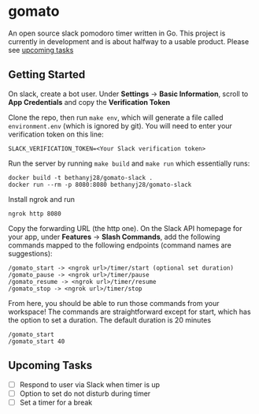 # gomato
An open source slack pomodoro timer written in Go. This project is currently in development and is about halfway to a usable product. Please see [upcoming tasks](#upcoming-tasks)

## Getting Started

On slack, create a bot user. Under **Settings** -> **Basic Information**, scroll to **App Credentials** and copy the **Verification Token**

Clone the repo, then run `make env`, which will generate a file called `environment.env` (which is ignored by git). You will need to enter your verification token on this line:

```
SLACK_VERIFICATION_TOKEN=<Your Slack verification token>
```

Run the server by running `make build` and `make run` which essentially runs:

```
docker build -t bethanyj28/gomato-slack .
docker run --rm -p 8080:8080 bethanyj28/gomato-slack
```

Install ngrok and run 

```
ngrok http 8080
```

Copy the forwarding URL (the http one). On the Slack API homepage for your app, under **Features** -> **Slash Commands**, add the following commands mapped to the following endpoints (command names are suggestions):

```
/gomato_start -> <ngrok url>/timer/start (optional set duration)
/gomato_pause -> <ngrok url>/timer/pause
/gomato_resume -> <ngrok url>/timer/resume
/gomato_stop -> <ngrok url>/timer/stop
```

From here, you should be able to run those commands from your workspace! The commands are straightforward except for start, which has the option to set a duration. The default duration is 20 minutes

```
/gomato_start
/gomato_start 40
```

## Upcoming Tasks
- [ ] Respond to user via Slack when timer is up
- [ ] Option to set do not disturb during timer
- [ ] Set a timer for a break
